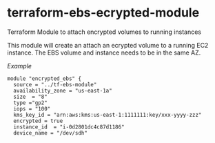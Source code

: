 # terraform-ebs-ecrypted-module
Terraform Module to attach encrypted volumes to running instances

This module will create an attach an ecrypted volume to a running EC2 instance.
The EBS volume and instance needs to be in the same AZ.

*Example*

```hcl
module "encrypted_ebs" {
  source = "../tf-ebs-module"
  availability_zone = "us-east-1a"
  size  = "8"
  type ="gp2"
  iops = "100"
  kms_key_id = "arn:aws:kms:us-east-1:1111111:key/xxx-yyyy-zzz"
  encrypted = true
  instance_id  = "i-0d2801dc4c87d1186"
  device_name = "/dev/sdh"
  ```
